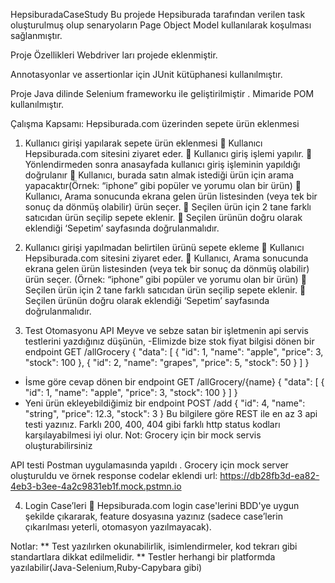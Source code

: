 HepsiburadaCaseStudy
Bu projede Hepsiburada tarafından verilen task oluşturulmuş olup senaryoların Page Object Model kullanılarak koşulması sağlanmıştır.


Proje Özellikleri
Webdriver ları projede eklenmiştir.

Annotasyonlar ve assertionlar için JUnit kütüphanesi kullanılmıştır.

Proje Java dilinde Selenium frameworku ile geliştirilmiştir . Mimaride POM kullanılmıştır.

Çalışma Kapsamı: Hepsiburada.com üzerinden sepete ürün eklenmesi 
1. Kullanıcı girişi yapılarak sepete ürün eklenmesi 
 Kullanıcı Hepsiburada.com sitesini ziyaret eder. 
 Kullanıcı giriş işlemi yapılır. 
 Yönlendirmeden sonra anasayfada kullanıcı giriş işleminin yapıldığı doğrulanır 
 Kullanıcı, burada satın almak istediği ürün için arama yapacaktır(Örnek: “iphone” gibi popüler ve yorumu olan bir ürün) 
 Kullanıcı, Arama sonucunda ekrana gelen ürün listesinden (veya tek bir sonuç da dönmüş
olabilir) ürün seçer. 
 Seçilen ürün için 2 tane farklı satıcıdan ürün seçilip sepete eklenir. 
 Seçilen ürünün doğru olarak eklendiği ‘Sepetim’ sayfasında doğrulanmalıdır. 

2. Kullanıcı girişi yapılmadan belirtilen ürünü sepete ekleme 
 Kullanıcı Hepsiburada.com sitesini ziyaret eder. 
 Kullanıcı, Arama sonucunda ekrana gelen ürün listesinden (veya tek bir sonuç da dönmüş
olabilir) ürün seçer. (Örnek: “iphone” gibi popüler ve yorumu olan bir ürün)
 Seçilen ürün için 2 tane farklı satıcıdan ürün seçilip sepete eklenir. 
 Seçilen ürünün doğru olarak eklendiği ‘Sepetim’ sayfasında doğrulanmalıdır. 

3. Test Otomasyonu API
Meyve ve sebze satan bir işletmenin api servis testlerini yazdığınız düşünün,
-Elimizde bize stok fiyat bilgisi dönen bir endpoint
GET /allGrocery
{
 "data": [
 {
 "id": 1,
 "name": "apple",
 "price": 3,
 "stock": 100
 },
 {
 "id": 2,
 "name": "grapes",
 "price": 5,
 "stock": 50
 }
 ]
}
- İsme göre cevap dönen bir endpoint
GET /allGrocery/{name}
{
 "data": [
 {
 "id": 1,
 "name": "apple",
 "price": 3,
 "stock": 100
 }
 ]
}
- Yeni ürün ekleyebildiğimiz bir endpoint
POST /add
{
 "id": 4,
 "name": "string",
 "price": 12.3,
 "stock": 3
}
Bu bilgilere göre REST ile en az 3 api testi yazınız. Farklı 200, 400, 404 gibi farklı http status kodları 
karşılayabilmesi iyi olur.
Not: Grocery için bir mock servis oluşturabilirsiniz

API testi Postman uygulamasında yapıldı .  Grocery için mock server oluşturuldu ve örnek response codelar eklendi
url: https://db28fb3d-ea82-4eb3-b3ee-4a2c9831eb1f.mock.pstmn.io


4. Login Case’leri
 Hepsiburada.com login case'lerini BDD'ye uygun şekilde çıkararak, feature dosyasına yazınız (sadece 
case’lerin çıkarılması yeterli, otomasyon yazılmayacak).

Notlar:
** Test yazılırken okunabilirlik, isimlendirmeler, kod tekrarı gibi standartlara dikkat edilmelidir.
** Testler herhangi bir platformda yazılabilir(Java-Selenium,Ruby-Capybara gibi)
